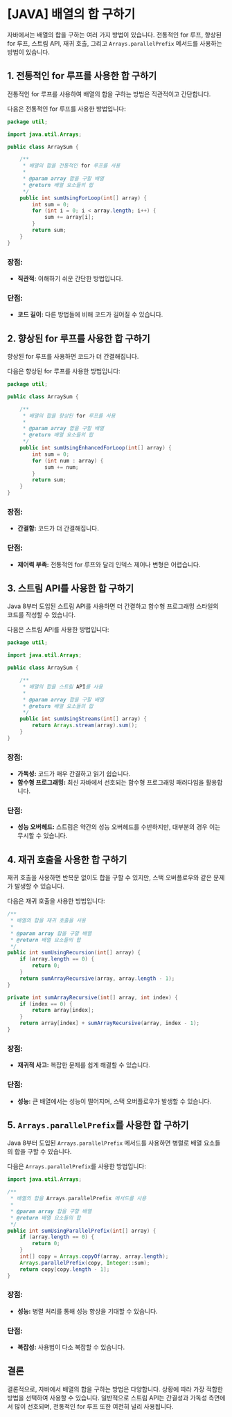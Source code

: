 # [JAVA] 배열의 합 구하기

자바에서는 배열의 합을 구하는 여러 가지 방법이 있습니다. 전통적인 for 루프, 향상된 for 루프, 스트림 API, 재귀 호출, 그리고 `Arrays.parallelPrefix` 메서드를 사용하는 방법이 있습니다.

## 1. 전통적인 for 루프를 사용한 합 구하기

전통적인 for 루프를 사용하여 배열의 합을 구하는 방법은 직관적이고 간단합니다.

다음은 전통적인 for 루프를 사용한 방법입니다:

```java
package util;

import java.util.Arrays;

public class ArraySum {

    /**
     * 배열의 합을 전통적인 for 루프를 사용
     *
     * @param array 합을 구할 배열
     * @return 배열 요소들의 합
     */
    public int sumUsingForLoop(int[] array) {
        int sum = 0;
        for (int i = 0; i < array.length; i++) {
            sum += array[i];
        }
        return sum;
    }
}
```

### **장점:**
- **직관적:** 이해하기 쉬운 간단한 방법입니다.

### **단점:**
- **코드 길이:** 다른 방법들에 비해 코드가 길어질 수 있습니다.

## 2. 향상된 for 루프를 사용한 합 구하기

향상된 for 루프를 사용하면 코드가 더 간결해집니다.

다음은 향상된 for 루프를 사용한 방법입니다:

```java
package util;

public class ArraySum {

    /**
     * 배열의 합을 향상된 for 루프를 사용
     *
     * @param array 합을 구할 배열
     * @return 배열 요소들의 합
     */
    public int sumUsingEnhancedForLoop(int[] array) {
        int sum = 0;
        for (int num : array) {
            sum += num;
        }
        return sum;
    }
}
```

### **장점:**
- **간결함:** 코드가 더 간결해집니다.

### **단점:**
- **제어력 부족:** 전통적인 for 루프와 달리 인덱스 제어나 변형은 어렵습니다.

## 3. 스트림 API를 사용한 합 구하기

Java 8부터 도입된 스트림 API를 사용하면 더 간결하고 함수형 프로그래밍 스타일의 코드를 작성할 수 있습니다.

다음은 스트림 API를 사용한 방법입니다:

```java
package util;

import java.util.Arrays;

public class ArraySum {

    /**
     * 배열의 합을 스트림 API를 사용
     *
     * @param array 합을 구할 배열
     * @return 배열 요소들의 합
     */
    public int sumUsingStreams(int[] array) {
        return Arrays.stream(array).sum();
    }
}
```

### **장점:**
- **가독성:** 코드가 매우 간결하고 읽기 쉽습니다.
- **함수형 프로그래밍:** 최신 자바에서 선호되는 함수형 프로그래밍 패러다임을 활용합니다.

### **단점:**
- **성능 오버헤드:** 스트림은 약간의 성능 오버헤드를 수반하지만, 대부분의 경우 이는 무시할 수 있습니다.

## 4. 재귀 호출을 사용한 합 구하기

재귀 호출을 사용하면 반복문 없이도 합을 구할 수 있지만, 스택 오버플로우와 같은 문제가 발생할 수 있습니다.

다음은 재귀 호출을 사용한 방법입니다:

```java
/**
 * 배열의 합을 재귀 호출을 사용
 *
 * @param array 합을 구할 배열
 * @return 배열 요소들의 합
 */
public int sumUsingRecursion(int[] array) {
    if (array.length == 0) {
        return 0;
    }
    return sumArrayRecursive(array, array.length - 1);
}

private int sumArrayRecursive(int[] array, int index) {
    if (index == 0) {
        return array[index];
    }
    return array[index] + sumArrayRecursive(array, index - 1);
}
```

### **장점:**
- **재귀적 사고:** 복잡한 문제를 쉽게 해결할 수 있습니다.

### **단점:**
- **성능:** 큰 배열에서는 성능이 떨어지며, 스택 오버플로우가 발생할 수 있습니다.

## 5. `Arrays.parallelPrefix`를 사용한 합 구하기

Java 8부터 도입된 `Arrays.parallelPrefix` 메서드를 사용하면 병렬로 배열 요소들의 합을 구할 수 있습니다.

다음은 `Arrays.parallelPrefix`를 사용한 방법입니다:

```java
import java.util.Arrays;

/**
 * 배열의 합을 Arrays.parallelPrefix 메서드를 사용
 *
 * @param array 합을 구할 배열
 * @return 배열 요소들의 합
 */
public int sumUsingParallelPrefix(int[] array) {
    if (array.length == 0) {
        return 0;
    }
    int[] copy = Arrays.copyOf(array, array.length);
    Arrays.parallelPrefix(copy, Integer::sum);
    return copy[copy.length - 1];
}
```

### **장점:**
- **성능:** 병렬 처리를 통해 성능 향상을 기대할 수 있습니다.

### **단점:**
- **복잡성:** 사용법이 다소 복잡할 수 있습니다.

## 결론

결론적으로, 자바에서 배열의 합을 구하는 방법은 다양합니다. 상황에 따라 가장 적합한 방법을 선택하여 사용할 수 있습니다. 일반적으로 스트림 API는 간결성과 가독성 측면에서 많이 선호되며, 전통적인 for 루프 또한 여전히 널리 사용됩니다.
